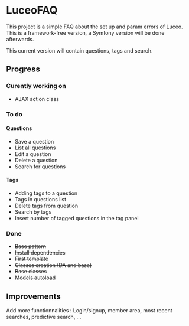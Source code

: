 # LuceoFAQ
This project is a simple FAQ about the set up and param errors of Luceo. This is a framework-free version, a Symfony version will be done afterwards.

This current version will contain questions, tags and search.

## Progress

### Curently working on
* AJAX action class

### To do

#### Questions
* Save a question
* List all questions
* Edit a question
* Delete a question
* Search for questions

#### Tags
* Adding tags to a question
* Tags in questions list
* Delete tags from question
* Search by tags
* Insert number of tagged questions in the tag panel

### Done
* ~~Base pattern~~
* ~~Install dependencies~~
* ~~First template~~
* ~~Classes creation (DA and base)~~
* ~~Base classes~~
* ~~Models autoload~~

## Improvements
Add more functionnalities : Login/signup, member area, most recent searches, predictive search, ...